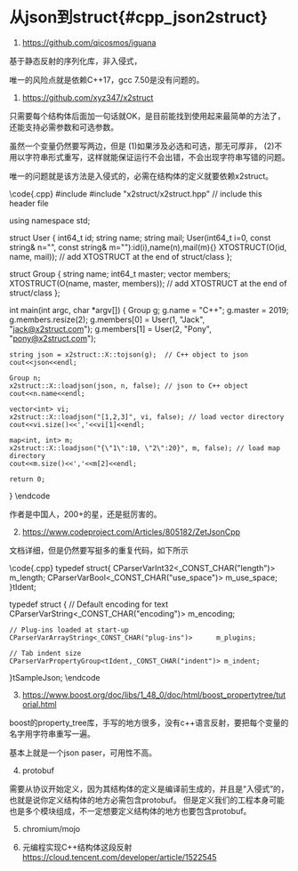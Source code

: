 从json到struct{#cpp_json2struct}
===============================

1. https://github.com/qicosmos/iguana

基于静态反射的序列化库，非入侵式，

唯一的风险点就是依赖C++17，gcc 7.50是没有问题的。


1. https://github.com/xyz347/x2struct

只需要每个结构体后面加一句话就OK，是目前能找到使用起来最简单的方法了，还能支持必需参数和可选参数。

虽然一个变量仍然要写两边，但是
(1)如果涉及必选和可选，那无可厚非，
(2)不用以字符串形式重写，这样就能保证运行不会出错，不会出现字符串写错的问题。

唯一的问题就是该方法是入侵式的，必需在结构体的定义就要依赖x2struct。

\code{.cpp}
#include <iostream>
#include "x2struct/x2struct.hpp" // include this header file

using namespace std;

struct User {
    int64_t id;
    string  name;
    string  mail;
    User(int64_t i=0, const string& n="", const string& m=""):id(i),name(n),mail(m){}
    XTOSTRUCT(O(id, name, mail)); // add XTOSTRUCT at the end of struct/class
};

struct Group {
    string  name;
    int64_t master;
    vector<User> members;
    XTOSTRUCT(O(name, master, members)); //  add XTOSTRUCT at the end of struct/class
};

int main(int argc, char *argv[]) {
    Group g;
    g.name = "C++";
    g.master = 2019;
    g.members.resize(2);
    g.members[0] = User(1, "Jack", "jack@x2struct.com");
    g.members[1] = User(2, "Pony", "pony@x2struct.com");

    string json = x2struct::X::tojson(g);  // C++ object to json
    cout<<json<<endl;

    Group n;
    x2struct::X::loadjson(json, n, false); // json to C++ object
    cout<<n.name<<endl;

    vector<int> vi;
    x2struct::X::loadjson("[1,2,3]", vi, false); // load vector directory
    cout<<vi.size()<<','<<vi[1]<<endl;

    map<int, int> m;
    x2struct::X::loadjson("{\"1\":10, \"2\":20}", m, false); // load map directory
    cout<<m.size()<<','<<m[2]<<endl;

    return 0;
}
\endcode

作者是中国人，200+的星，还是挺厉害的。

2. https://www.codeproject.com/Articles/805182/ZetJsonCpp

文档详细，但是仍然要写挺多的重复代码，如下所示

\code{.cpp}
typedef struct{
    CParserVarInt32<_CONST_CHAR("length")>  m_length;
    CParserVarBool<_CONST_CHAR("use_space")> m_use_space;
}tIdent;

typedef struct
{
    // Default encoding for text
    CParserVarString<_CONST_CHAR("encoding")>         m_encoding;
    
    // Plug-ins loaded at start-up
    CParserVarArrayString<_CONST_CHAR("plug-ins")>      m_plugins;
        
    // Tab indent size
    CParserVarPropertyGroup<tIdent,_CONST_CHAR("indent")> m_indent;
}tSampleJson;
\endcode


3. https://www.boost.org/doc/libs/1_48_0/doc/html/boost_propertytree/tutorial.html

boost的property_tree库，手写的地方很多，没有c++语言反射，要把每个变量的名字用字符串重写一遍。

基本上就是一个json paser，可用性不高。

4. protobuf

需要从协议开始定义，因为其结构体的定义是编译前生成的，并且是“入侵式”的，也就是说你定义结构体的地方必需包含protobuf。
但是定义我们的工程本身可能也是多个模块组成，不一定想要定义结构体的地方也要包含protobuf。

5. chromium/mojo

6. 元编程实现C++结构体这段反射 https://cloud.tencent.com/developer/article/1522545
